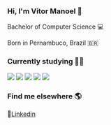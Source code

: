 ### Hi, I'm Vitor Manoel 👋

<p>Bachelor of Computer Science 💻</p>
<p>Born in Pernambuco, Brazil 🇧🇷 </p>

### Currently studying 👨‍💻 
<p>
<img src="https://img.shields.io/badge/-Java-red"/>
<img src="https://img.shields.io/badge/-Spring%20Framework-green"/>
<img src="https://img.shields.io/badge/-REST%20API-blue"/> 
<img src="https://img.shields.io/badge/-MySQL-lightgrey"/> 
<img src="https://img.shields.io/badge/-AWS-orange"/> 
</p>

### Find me elsewhere 🌎

💼[Linkedin](https://www.linkedin.com/in/vitormanoel/)
